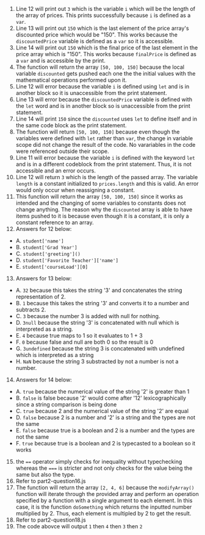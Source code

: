 1. Line 12 will print out `3` which is the variable `i` which will be the length of the array of prices. This prints successfully because `i` is defined as a `var`.
2. Line 13 will print out `150` which is the last element of the price array's discounted price which would be "150". This works because the `discountedPrice` variable is defined as a `var` so it is accessible.
3. Line 14 will print out `150` which is the final price of the last element in the price array which is "150". This works because `finalPrice` is defined as a `var` and is accessible by the print.
4. The function will return the array `[50, 100, 150]` because the local variable `discounted` gets pushed each one the the initial values with the mathematical operations performed upon it.
5. Line 12 will error because the variable `i` is defined using `let` and is in another block so it is unaccessible from the print statement.
6. Line 13 will error because the `discountedPrice` variable is defined with the `let` word and is in another block so is unaccessible from the print statement.
7. Line 14 will print `150` since the `discounted` uses `let` to define itself and in the same code block as the print statement.
8. The function will return `[50, 100, 150]` because even though the variables were defined with `let` rather than `var`, the change in variable scope did not change the result of the code. No varariables in the code were referenced outside their scope.
9. Line 11 will error because the variable `i` is defined with the keyword `let` and is in a different codeblock from the print statement. Thus, it is not accessible and an error occurs.
10. Line 12 will return `3` which is the length of the passed array. The variable `length` is a constant initialized to `prices.length` and this is valid. An error would only occur when reassigning a constant.
11. This function will return the array `[50, 100, 150]` since it works as intended and the changing of some variables to constants does not change anything. The reason why the `discounted` array is able to have items pushed to it is because even though it is a constant, it is only a constant reference to an array.
12. Answers for 12 below:
  - A. `student['name']`
  - B. `student['Grad Year']`
  - C. `student['greeting']()`
  - D. `student['Favorite Teacher']['name']`
  - E. `student['courseLoad'][0]`
13. Answers for 13 below:
  - A. `32` because this takes the string '3' and concatenates the string representation of 2.
  - B. `1` because this takes the string '3' and converts it to a number and subtracts 2.
  - C. `3` because the number 3 is added with null for nothing.
  - D. `3null` because the string '3' is concatenated with null which is interpreted as a string.
  - E. `4` because true maps to 1 so it evaluates to 1 + 3
  - F. `0` because false and null are both 0 so the result is 0
  - G. `3undefined` because the string 3 is concatenated with undefined which is interpreted as a string
  - H. `NaN` because the string 3 substracted by not a number is not a number.
14. Answers for 14 below:
  - A. `true` because the numerical value of the string '2' is greater than 1
  - B. `false` is false because '2' would come after '12' lexicographically since a string comparison is being done
  - C. `true` because 2 and the numerical value of the string '2' are equal
  - D. `false` because 2 is a number and '2' is a string and the types are not the same
  - E. `false` because true is a boolean and 2 is a number and the types are not the same
  - F. `true` because true is a boolean and 2 is typecasted to a boolean so it works
15. the `==` operator simply checks for inequality without typechecking whereas the `===` is stricter and not only checks for the value being the same but also the type.
16. Refer to part2-question16.js
17. The function will return the array `[2, 4, 6]` because the `modifyArray()` function will iterate through the provided array and perform an operation specified by a function with a single argument to each element. In this case, it is the function `doSomething` which returns the inputted number multiplied by 2. Thus, each element is multipled by 2 to get the result.
18. Refer to part2-question18.js
19. The code abovce will output `1` then `4` then `3` then `2`
